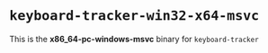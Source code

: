 # `keyboard-tracker-win32-x64-msvc`

This is the **x86_64-pc-windows-msvc** binary for `keyboard-tracker`
